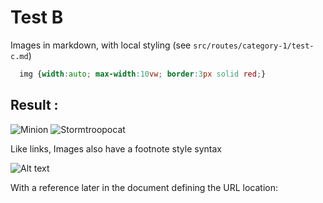 # Test B

Images in markdown, with local styling (see `src/routes/category-1/test-c.md`)

```css style
  img {width:auto; max-width:10vw; border:3px solid red;}
```

## Result :

![Minion](https://octodex.github.com/images/minion.png)
![Stormtroopocat](https://octodex.github.com/images/stormtroopocat.jpg "The Stormtroopocat")

Like links, Images also have a footnote style syntax

![Alt text][id]

With a reference later in the document defining the URL location:

[id]: https://octodex.github.com/images/dojocat.jpg  "The Dojocat"